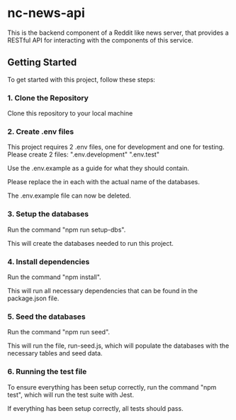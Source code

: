 # nc-news-api

This is the backend component of a Reddit like news server, that provides a RESTful API for interacting with the components of this service.

## Getting Started

To get started with this project, follow these steps:

### 1. Clone the Repository

Clone this repository to your local machine

### 2. Create .env files

This project requires 2 .env files, one for development and one for testing. Please create 2 files:
".env.development"
".env.test"

Use the .env.example as a guide for what they should contain.

Please replace the <database-name> in each with the actual name of the databases.

The .env.example file can now be deleted.

### 3. Setup the databases

Run the command "npm run setup-dbs".

This will create the databases needed to run this project.

### 4. Install dependencies

Run the command "npm install".

This will run all necessary dependencies that can be found in the package.json file.

### 5. Seed the databases

Run the command "npm run seed".

This will run the file, run-seed.js, which will populate the databases with the necessary tables and seed data.

### 6. Running the test file

To ensure everything has been setup correctly, run the command "npm test", which will run the test suite with Jest.

If everything has been setup correctly, all tests should pass.
